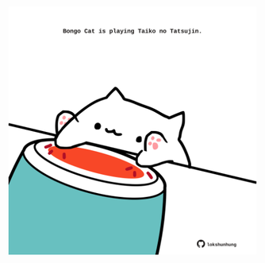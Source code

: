 <!-- built at 23/03/2024, 13:00:40 UTC -->
<p align="center">
  <img width="500" height="500" src="./ReadmeImage.svg">
</p>
